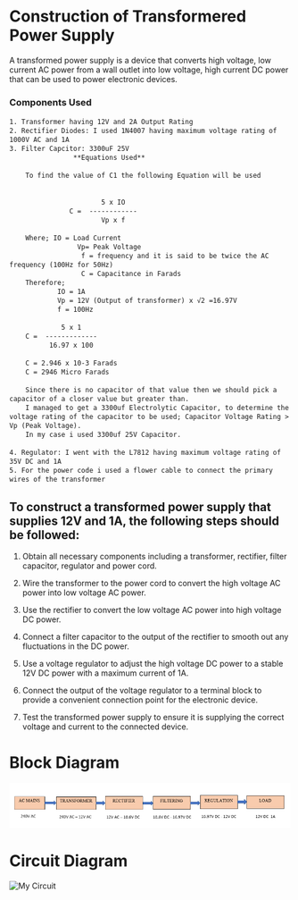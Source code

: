 # Construction of Transformered Power Supply 

A transformed power supply is a device that converts high voltage, low current AC power from a wall outlet into low voltage, high current DC power that can be used to power electronic devices.

### Components Used
    1. Transformer having 12V and 2A Output Rating 
    2. Rectifier Diodes: I used 1N4007 having maximum voltage rating of 1000V AC and 1A
    3. Filter Capcitor: 3300uF 25V
                    **Equations Used**

        To find the value of C1 the following Equation will be used


                           5 x IO
                   C =  ------------
                           Vp x f

        Where; IO = Load Current
                     Vp= Peak Voltage
                      f = frequency and it is said to be twice the AC frequency (100Hz for 50Hz)
                      C = Capacitance in Farads
        Therefore;
                IO = 1A
                Vp = 12V (Output of transformer) x √2 =16.97V
                f = 100Hz

                 5 x 1 
        C =  -------------
              16.97 x 100

        C = 2.946 x 10-3 Farads
        C = 2946 Micro Farads

        Since there is no capacitor of that value then we should pick a capacitor of a closer value but greater than.
        I managed to get a 3300uf Electrolytic Capacitor, to determine the voltage rating of the capacitor to be used; Capacitor Voltage Rating > Vp (Peak Voltage).
        In my case i used 3300uf 25V Capacitor.

    4. Regulator: I went with the L7812 having maximum voltage rating of 35V DC and 1A 
    5. For the power code i used a flower cable to connect the primary wires of the transformer
    
## To construct a transformed power supply that supplies 12V and 1A, the following steps should be followed:

  1. Obtain all necessary components including a transformer, rectifier, filter capacitor, regulator and power cord.   

  2. Wire the transformer to the power cord to convert the high voltage AC power into low voltage AC power.

  3. Use the rectifier to convert the low voltage AC power into high voltage DC power.

  4. Connect a filter capacitor to the output of the rectifier to smooth out any fluctuations in the DC power.

  5. Use a voltage regulator to adjust the high voltage DC power to a stable 12V DC power with a maximum current of 1A.

  6. Connect the output of the voltage regulator to a terminal block to provide a convenient connection point for the electronic device.

  7. Test the transformed power supply to ensure it is supplying the correct voltage and current to the connected device.

  # Block Diagram
  ![My Image](/Images/Block-diagram.png)
  
  # Circuit Diagram
  ![My Circuit](/Images/Circuit-diagram.png)
